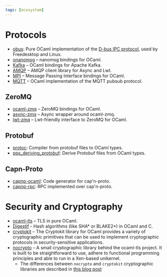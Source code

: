 ```yaml
---
tags: [ecosystem]
---
```


# Protocols

* [obus](https://github.com/ocaml-community/obus):
Pure OCaml implementation of the [D-bus IPC protocol](https://en.wikipedia.org/wiki/D-Bus),
used by Freedesktop and Linux.
* [onanomsg](https://github.com/rgrinberg/onanomsg)  – nanomsg bindings for OCaml.
* [Kafka](https://github.com/didier-wenzek/ocaml-kafka)  – OCaml bindings for Apache Kafka.
* [AMQP](https://github.com/andersfugmann/amqp-client)  – AMQP client library for Async and Lwt.
* [MPI](https://github.com/xavierleroy/ocamlmpi)  – Message Passing Interface bindings for OCaml.
* [MQTT](https://github.com/j0sh/ocaml-mqtt)  – OCaml implementation of the MQTT pubsub protocol.

## ZeroMQ
* [ocaml-zmq](https://github.com/issuu/ocaml-zmq)  – ZeroMQ bindings for OCaml.
* [async-zmq](https://github.com/rgrinberg/async-zmq)  – Async wrapper around ocaml-zmq.
* [lwt-zmq](https://github.com/hcarty/lwt-zmq)  – Lwt-friendly interface to ZeroMQ for OCaml.

## Protobuf
* [protoc](https://github.com/mransan/ocaml-protoc): Compiler from protobuf files to OCaml types.
* [ppx_deriving_protobuf](https://github.com/ocaml-ppx/ppx_deriving_protobuf): Derive Protobuf files from OCaml types.

## Capn-Proto
* [capnp-ocaml](https://github.com/capnproto/capnp-ocaml): Code generator for cap'n-proto.
* [capnp-rpc](https://github.com/mirage/capnp-rpc): RPC implemented over cap'n-proto.

# Security and Cryptography

* [ocaml-tls](https://github.com/mirleft/ocaml-tls)  – TLS in pure OCaml.
* [Digestif](https://github.com/mirage/digestif)  - Hash algorithms (like SHA* or BLAKE2*) in OCaml and C.
* [cryptokit](https://github.com/xavierleroy/cryptokit)  – The Cryptokit library for OCaml provides a variety of cryptographic primitives that can be used to implement cryptographic protocols in security-sensitive applications.
* [nocrypto](https://github.com/mirleft/ocaml-nocrypto)  – A small cryptographic library behind the ocaml-tls project. It is built to be straightforward to use, adhere to functional programming principles and able to run in a Xen-based unikernel.
  * The differences between `nocrypto` and `cryptokit` cryptographic libraries are described in [this blog post](https://mirage.io/blog/introducing-nocrypto)
